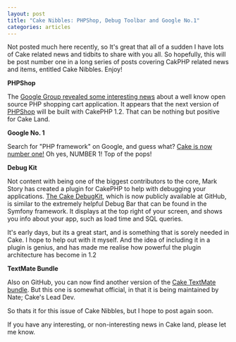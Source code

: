 ```yaml
--- 
layout: post
title: "Cake Nibbles: PHPShop, Debug Toolbar and Google No.1"
categories: articles
---
```

Not posted much here recently, so It's great that all of a sudden I have lots of Cake related news and tidbits to share with you all. So hopefully, this will be post number one in a long series of posts covering CakPHP related news and items, entitled Cake Nibbles. Enjoy!

<strong>PHPShop</strong>

The <a href="http://groups.google.com/group/cake-php/browse_thread/thread/6e648259fb875997/99c99b1c28f5788a?show_docid=99c99b1c28f5788a">Google Group revealed some interesting news</a> about a well know open source PHP shopping cart application. It appears that the next version of <a href="http://www.phpshop.org/">PHPShop</a> will be built with CakePHP 1.2. That can be nothing but positive for Cake Land.

<strong>Google No. 1</strong>

Search for "PHP framework" on Google, and guess what? <a href="http://www.google.com/search?q=php+framework">Cake is now number one!</a> Oh yes, NUMBER 1! Top of the pops!

<strong>Debug Kit</strong>

Not content with being one of the biggest contributors to the core, Mark Story has created a plugin for CakePHP to help with debugging your applications. <a href="http://github.com/cakephp/debug_kit/tree/master">The Cake DebugKit</a>, which is now publicly available at GitHub, is similar to the extremely helpful Debug Bar that can be found in the Symfony framework. It displays at the top right of your screen, and shows you info about your app, such as load time and SQL queries.

It's early days, but its a great start, and is something that is sorely needed in Cake. I hope to help out with it myself. And the idea of including it in a plugin is genius, and has made me realise how powerful the plugin architecture has become in 1.2

<strong>TextMate Bundle</strong>

Also on GitHub, you can now find another version of the <a href="http://github.com/cakephp/tm_bundle/tree/master">Cake TextMate bundle</a>. But this one is somewhat official, in that it is being maintained by Nate; Cake's Lead Dev.

So thats it for this issue of Cake Nibbles, but I hope to post again soon.

If you have any interesting, or non-interesting news in Cake land, please let me know.
